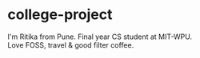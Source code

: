 # college-project
I'm Ritika from Pune. Final year CS student at MIT-WPU.  
Love FOSS, travel & good filter coffee.  


